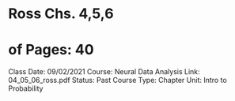 # Ross Chs. 4,5,6

# of Pages: 40
Class Date: 09/02/2021
Course: Neural Data Analysis
Link: 04_05_06_ross.pdf
Status: Past Course
Type: Chapter
Unit: Intro to Probability